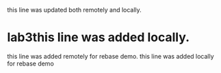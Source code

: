 this line was updated both remotely and locally.
# lab3this line was added locally.
this line was added remotely for rebase demo.
this line was added locally for rebase demo
